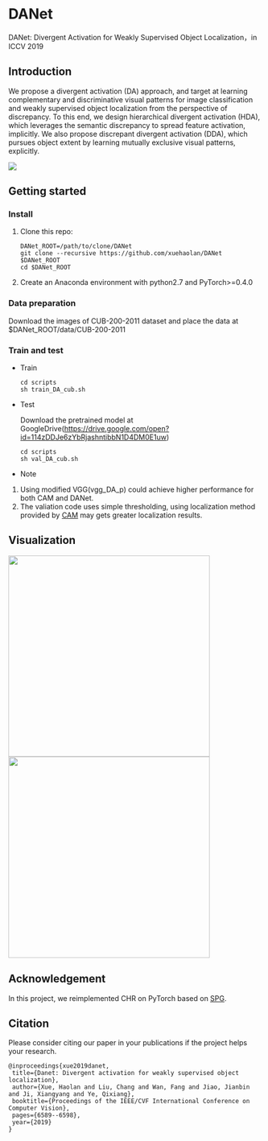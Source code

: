 # DANet
DANet: Divergent Activation for Weakly Supervised Object Localization，in ICCV 2019
## Introduction
We propose a divergent activation (DA) approach, and target at learning complementary and discriminative visual patterns for image classification and weakly supervised object localization from the perspective of discrepancy. To this end, we design hierarchical divergent activation (HDA), which leverages the semantic discrepancy to spread feature activation, implicitly. We also propose discrepant divergent activation (DDA), which pursues object extent by learning mutually exclusive visual patterns, explicitly.

![](figs/architecture.png)

## Getting started
### Install
1. Clone this repo:

    ~~~
    DANet_ROOT=/path/to/clone/DANet
    git clone --recursive https://github.com/xuehaolan/DANet $DANet_ROOT
    cd $DANet_ROOT
    ~~~
  
2. Create an Anaconda environment with python2.7 and PyTorch>=0.4.0
### Data preparation
Download the images of CUB-200-2011 dataset and place the data at $DANet_ROOT/data/CUB-200-2011

### Train and test
- Train
    ~~~
    cd scripts
    sh train_DA_cub.sh
    ~~~
- Test

  Download the pretrained model at GoogleDrive(https://drive.google.com/open?id=114zDDJe6zYbRjashntibbN1D4DM0E1uw)
    ~~~
    cd scripts
    sh val_DA_cub.sh
    ~~~
- Note
 1. Using modified VGG(vgg_DA_p) could achieve higher performance for both CAM and DANet.
 2. The valiation code uses simple thresholding, using localization method provided by [CAM](https://github.com/metalbubble/CAM) may gets greater localization results.
 
 ## Visualization
 <img src='figs/results_CUB.png' align="center" width="400px"> <img src='figs/results_ILSVRC.png' align="center" width="400px">


 ## Acknowledgement
In this project, we reimplemented CHR on PyTorch based on [SPG](https://github.com/xiaomengyc/SPG).

 ## Citation
 Please consider citing our paper in your publications if the project helps your research.
 ~~~
 @inproceedings{xue2019danet,
  title={Danet: Divergent activation for weakly supervised object localization},
  author={Xue, Haolan and Liu, Chang and Wan, Fang and Jiao, Jianbin and Ji, Xiangyang and Ye, Qixiang},
  booktitle={Proceedings of the IEEE/CVF International Conference on Computer Vision},
  pages={6589--6598},
  year={2019}
}
~~~
